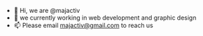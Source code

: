 - 👋 Hi, we are @majactiv
- 🌱 we currently working in web development and graphic design
- 📫 Please email majactiv@gmail.com to reach us
